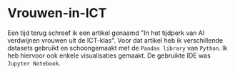 # Vrouwen-in-ICT

Een tijd terug schreef ik een artikel genaamd "In het tijdperk van AI verdwijnen vrouwen uit de ICT-klas". Voor dat artikel heb ik verschillende datasets gebruikt en schoongemaakt met de ``Pandas library`` van ``Python``. Ik heb hiervoor ook enkele visualisaties gemaakt. De gebruikte IDE was ``Jupyter Notebook``.
